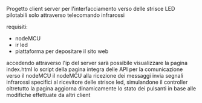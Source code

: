 Progetto client server per l'interfacciamento verso delle strisce LED pilotabili solo attraverso telecomando infrarossi

requisiti:
- nodeMCU
- ir led
- piattaforma per depositare il sito web

accedendo attraverso l'ip del server sarà possibile visualizzare la pagina index.html
lo script della pagina integra delle API per la comunicazione verso il nodeMCU
il nodeMCU alla ricezione dei messaggi invia segnali infrarossi specifici al ricevitore delle strisce led, simulandone il controller
oltretutto la pagina aggiorna dinamicamente lo stato dei pulsanti in base alle modifiche effettuate da altri client
